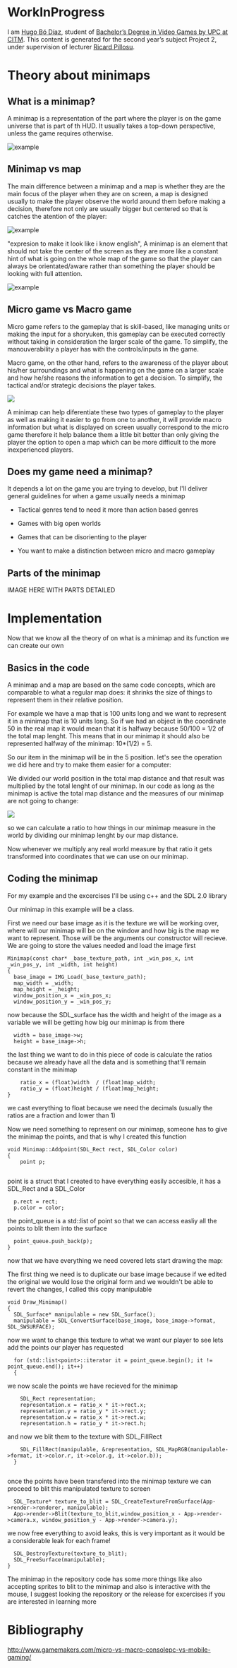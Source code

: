 # WorkInProgress

I am [Hugo Bó Díaz](https://www.linkedin.com/in/hugo-b%C3%B3-d%C3%ADaz-415628146/), student of [Bachelor’s Degree in Video Games by UPC at CITM](https://www.citm.upc.edu/ing/estudis/graus-videojocs/). This content is generated for the second year’s subject Project 2, under supervision of lecturer [Ricard Pillosu](https://es.linkedin.com/in/ricardpillosu).

# Theory about minimaps

## What is a minimap?

A minimap is a representation of the part where the player is on the game universe that is part of th HUD. It usually takes a top-down perspective, unless the game requires otherwise.

![example](https://imgur.com/epGRLl0.png)

## Minimap vs map

The main difference between a minimap and a map is whether they are the main focus of the player when they are on screen, a map is designed usually to make the player observe the world around them before making a decision, therefore not only are usually bigger but centered so that is catches the atention of the player:

![example](https://imgur.com/nSEaRJI.png)

"expresion to make it look like i know english", A minimap is an element that should not take the center of the screen as they are more like a constant hint of what is going on the whole map of the game so that the player can always be orientated/aware rather than something the player should be looking with full attention.

![example](https://imgur.com/Laowfq0.png)

## Micro game vs Macro game

Micro game refers to the gameplay that is skill-based, like managing units or making the input for a shoryuken, this gameplay can be executed correctly without taking in consideration the larger scale of the game. To simplify, the manouverability a player has with the controls/inputs in the game.

Macro game, on the other hand, refers to the awareness of the player about his/her surroundings and what is happening on the game on a larger scale and how he/she reasons the information to get a decision. To simplify, the tactical and/or strategic decisions the player takes.

![](https://imgur.com/2cDB3Nr.png)

A minimap can help diferentiate these two types of gameplay to the player as well as making it easier to go from one to another, it will provide macro information but what is displayed on screen usually correspond to the micro game therefore it help balance them a little bit better than only giving the player the option to open a map which can be more difficult to the more inexperienced players.

## Does my game need a minimap?

It depends a lot on the game you are trying to develop, but I'll deliver general guidelines for when a game usually needs a minimap 

- Tactical genres tend to need it more than action based genres

- Games with big open worlds

- Games that can be disorienting to the player

- You want to make a distinction between micro and macro gameplay

## Parts of the minimap

IMAGE HERE WITH PARTS DETAILED

# Implementation

Now that we know all the theory of on what is a minimap and its function we can create our own

## Basics in the code

A minimap and a map are based on the same code concepts, which are comparable to what a regular map does: it shrinks the size of things to represent them in their relative position.

For example we have a map that is 100 units long and we want to represent it in a minimap that is 10 units long. So if we had an object in the coordinate 50 in the real map it would mean that it is halfway because 50/100 = 1/2 of the total map lenght. This means that in our minimap it should also be represented halfway of the minimap: 10*(1/2) = 5.

So our item in the minimap will be in the 5 position. let's see the operation we did here and try to make them easier for a computer:

We divided our world position in the total map distance and that result was multiplied by the total lenght of our minimap. In our code as long as the minimap is active the total map distance and the measures of our minimap are not going to change:

![](https://imgur.com/H49wFHR.png)

so we can calculate a ratio to how things in our minimap measure in the world by dividing our minimap lenght by our map distance.

Now whenever we multiply any real world measure by that ratio it gets transformed into coordinates that we can use on our minimap.

## Coding the minimap

For my example and the excercises I'll be using c++ and the SDL 2.0 library

Our minimap in this example will be a class.

First we need our base image as it is the texture we will be working over, where will our minimap will be on the window and how big is the map we want to represent. Those will be the arguments our constructor will recieve. We are going to store the values needed and load the image first

```
Minimap(const char* _base_texture_path, int _win_pos_x, int _win_pos_y, int _width, int height)
{
  base_image = IMG_Load(_base_texture_path);
  map_width = _width;
  map_height = _height;
  window_position_x = _win_pos_x;
  window_position_y = _win_pos_y;
 ```

now because the SDL_surface has the width and height of the image as a variable we will be getting how big our minimap is from there

```
  width = base_image->w;
  height = base_image->h;
```

the last thing we want to do in this piece of code is calculate the ratios because we already have all the data and is something that'll remain constant in the minimap


```
	ratio_x = (float)width	/ (float)map_width;
	ratio_y = (float)height	/ (float)map_height;
}
```

we cast everything to float because we need the decimals (usually the ratios are a fraction and lower than 1)

Now we need something to represent on our minimap, someone has to give the minimap the points, and that is why I created this function

```
void Minimap::Addpoint(SDL_Rect rect, SDL_Color color) 
{
	point p;
  
  ```
  point is a struct that I created to have everything easily accesible, it has a SDL_Rect and a SDL_Color
  ```
	p.rect = rect;
	p.color = color;
  ```
  the point_queue is a std::list of point so that we can access easliy all the points to blit them into the surface
  ```
	point_queue.push_back(p);
}
```
now that we have everything we need covered lets start drawing the map:

The first thing we need is to duplicate our base image because if we edited the original we would lose the original form and we wouldn't be able to revert the changes, I called this copy manipulable
```
void Draw_Minimap()
{
  SDL_Surface* manipulable = new SDL_Surface();
  manipulable = SDL_ConvertSurface(base_image, base_image->format, SDL_SWSURFACE);
```

now we want to change this texture to what we want our player to see lets add the points our player has requested

```
  for (std::list<point>::iterator it = point_queue.begin(); it != point_queue.end(); it++)
  {
```
we now scale the points we have recieved for the minimap

```
    SDL_Rect representation;
    representation.x = ratio_x * it->rect.x;
    representation.y = ratio_y * it->rect.y;
    representation.w = ratio_x * it->rect.w;
    representation.h = ratio_y * it->rect.h;
```
and now we blit them to the texture with SDL_FillRect
```
    SDL_FillRect(manipulable, &representation, SDL_MapRGB(manipulable->format, it->color.r, it->color.g, it->color.b));
  }
 
```
once the points have been transfered into the minimap texture we can proceed to blit this manipulated texture to screen
```
  SDL_Texture* texture_to_blit = SDL_CreateTextureFromSurface(App->render->renderer, manipulable);
  App->render->Blit(texture_to_blit,window_position_x - App->render->camera.x, window_position_y - App->render->camera.y);

```
we now free everything to avoid leaks, this is very important as it would be a considerable leak for each frame!
```
  SDL_DestroyTexture(texture_to_blit);
  SDL_FreeSurface(manipulable);
}

```

The minimap in the repository code has some more things like also accepting sprites to blit to the minimap and also is interactive with the mouse, I suggest looking the repository or the release for excercises if you are interested in learning more

# Bibliography

http://www.gamemakers.com/micro-vs-macro-consolepc-vs-mobile-gaming/
